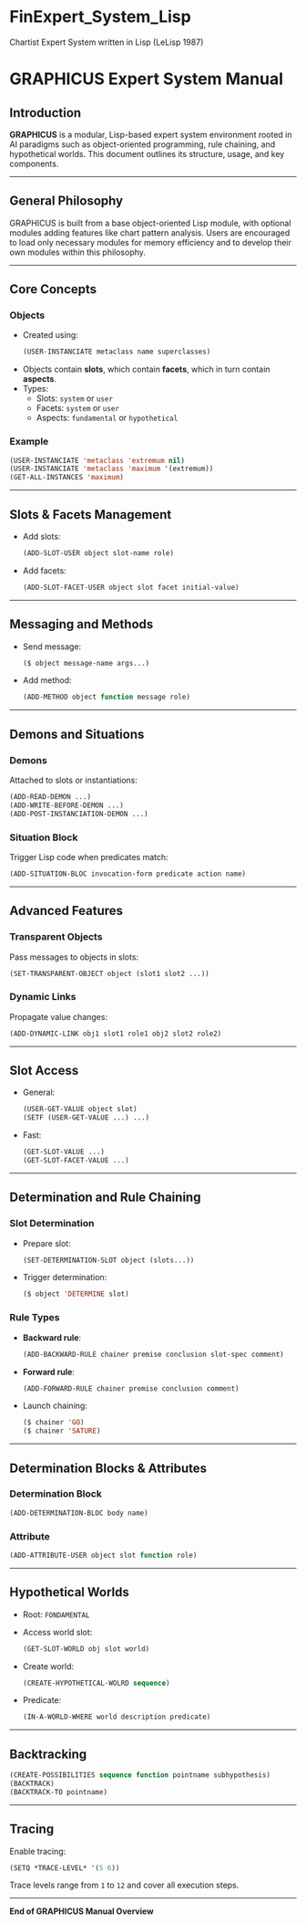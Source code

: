 # FinExpert_System_Lisp
Chartist Expert System written in Lisp (LeLisp 1987)
# GRAPHICUS Expert System Manual

## Introduction

**GRAPHICUS** is a modular, Lisp-based expert system environment rooted in AI paradigms such as object-oriented programming, rule chaining, and hypothetical worlds. This document outlines its structure, usage, and key components.

---

## General Philosophy

GRAPHICUS is built from a base object-oriented Lisp module, with optional modules adding features like chart pattern analysis. Users are encouraged to load only necessary modules for memory efficiency and to develop their own modules within this philosophy.

---

## Core Concepts

### Objects

- Created using:
  ```lisp
  (USER-INSTANCIATE metaclass name superclasses)
  ```
- Objects contain **slots**, which contain **facets**, which in turn contain **aspects**.
- Types:
  - Slots: `system` or `user`
  - Facets: `system` or `user`
  - Aspects: `fundamental` or `hypothetical`

### Example

```lisp
(USER-INSTANCIATE 'metaclass 'extremum nil)
(USER-INSTANCIATE 'metaclass 'maximum '(extremum))
(GET-ALL-INSTANCES 'maximum)
```

---

## Slots & Facets Management

- Add slots:
  ```lisp
  (ADD-SLOT-USER object slot-name role)
  ```
- Add facets:
  ```lisp
  (ADD-SLOT-FACET-USER object slot facet initial-value)
  ```

---

## Messaging and Methods

- Send message:
  ```lisp
  ($ object message-name args...)
  ```
- Add method:
  ```lisp
  (ADD-METHOD object function message role)
  ```

---

## Demons and Situations

### Demons

Attached to slots or instantiations:
```lisp
(ADD-READ-DEMON ...)
(ADD-WRITE-BEFORE-DEMON ...)
(ADD-POST-INSTANCIATION-DEMON ...)
```

### Situation Block

Trigger Lisp code when predicates match:
```lisp
(ADD-SITUATION-BLOC invocation-form predicate action name)
```

---

## Advanced Features

### Transparent Objects

Pass messages to objects in slots:
```lisp
(SET-TRANSPARENT-OBJECT object (slot1 slot2 ...))
```

### Dynamic Links

Propagate value changes:
```lisp
(ADD-DYNAMIC-LINK obj1 slot1 role1 obj2 slot2 role2)
```

---

## Slot Access

- General:
  ```lisp
  (USER-GET-VALUE object slot)
  (SETF (USER-GET-VALUE ...) ...)
  ```
- Fast:
  ```lisp
  (GET-SLOT-VALUE ...)
  (GET-SLOT-FACET-VALUE ...)
  ```

---

## Determination and Rule Chaining

### Slot Determination

- Prepare slot:
  ```lisp
  (SET-DETERMINATION-SLOT object (slots...))
  ```

- Trigger determination:
  ```lisp
  ($ object 'DETERMINE slot)
  ```

### Rule Types

- **Backward rule**:
  ```lisp
  (ADD-BACKWARD-RULE chainer premise conclusion slot-spec comment)
  ```
- **Forward rule**:
  ```lisp
  (ADD-FORWARD-RULE chainer premise conclusion comment)
  ```

- Launch chaining:
  ```lisp
  ($ chainer 'GO)
  ($ chainer 'SATURE)
  ```

---

## Determination Blocks & Attributes

### Determination Block

```lisp
(ADD-DETERMINATION-BLOC body name)
```

### Attribute

```lisp
(ADD-ATTRIBUTE-USER object slot function role)
```

---

## Hypothetical Worlds

- Root: `FONDAMENTAL`
- Access world slot:
  ```lisp
  (GET-SLOT-WORLD obj slot world)
  ```

- Create world:
  ```lisp
  (CREATE-HYPOTHETICAL-WOLRD sequence)
  ```

- Predicate:
  ```lisp
  (IN-A-WORLD-WHERE world description predicate)
  ```

---

## Backtracking

```lisp
(CREATE-POSSIBILITIES sequence function pointname subhypothesis)
(BACKTRACK)
(BACKTRACK-TO pointname)
```

---

## Tracing

Enable tracing:
```lisp
(SETQ *TRACE-LEVEL* '(5 6))
```

Trace levels range from `1` to `12` and cover all execution steps.

---

**End of GRAPHICUS Manual Overview**

